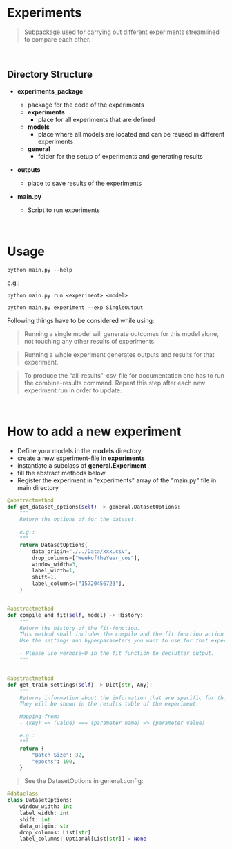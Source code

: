 # Experiments

> Subpackage used for carrying out different experiments streamlined to compare each other.

<br>

## Directory Structure

- **experiments_package**
    - package for the code of the experiments
    - **experiments**
        - place for all experiments that are defined
    - **models**
        - place where all models are located and can be reused in different experiments
    - **general**
        - folder for the setup of experiments and generating results
- **outputs**

    - place to save results of the experiments

- **main.py**
    - Script to run experiments

<br>

# Usage

```shell
python main.py --help
```

e.g.:

```shell
python main.py run <experiment> <model>
```

```shell
python main.py experiment --exp SingleOutput
```

Following things have to be considered while using:

> Running a single model will generate outcomes for this model alone, not touching any other results of experiments.

> Running a whole experiment generates outputs and results for that experiment.

> To produce the "all_results"-csv-file for documentation one has to run the combine-results command. Repeat this step
> after each new experiment run in order to update.

<br>

# How to add a new experiment

- Define your models in the **models** directory
- create a new experiment-file in **experiments**
- instantiate a subclass of **general.Experiment**
- fill the abstract methods below
- Register the experiment in "experiments" array of the "main.py" file in main directory

```python
@abstractmethod
def get_dataset_options(self) -> general.DatasetOptions:
    """
    Return the options of for the dataset.

    e.g.:
    """
    return DatasetOptions(
        data_origin="./../Data/xxx.csv",
        drop_columns=["WeekoftheYear_cos"],
        window_width=3,
        label_width=1,
        shift=1,
        label_columns=["15720456723"],
    )


@abstractmethod
def compile_and_fit(self, model) -> History:
    """
    Return the history of the fit-function.
    This method shall includes the compile and the fit function action on the model passed in.
    Use the settings and hyperparameters you want to use for that experiment.

    - Please use verbose=0 in the fit function to declutter output.
    """


@abstractmethod
def get_train_settings(self) -> Dict[str, Any]:
    """
    Returns information about the information that are specific for this algorithm.
    They will be shown in the results table of the experiment.

    Mapping from:
    - (key) => (value) === (parameter name) => (parameter value)

    e.g.:
    """
    return {
        "Batch Size": 32,
        "epochs": 100,
    }

```

> See the DatasetOptions in general.config:

```python
@dataclass
class DatasetOptions:
    window_width: int
    label_width: int
    shift: int
    data_origin: str
    drop_columns: List[str]
    label_columns: Optional[List[str]] = None
```
